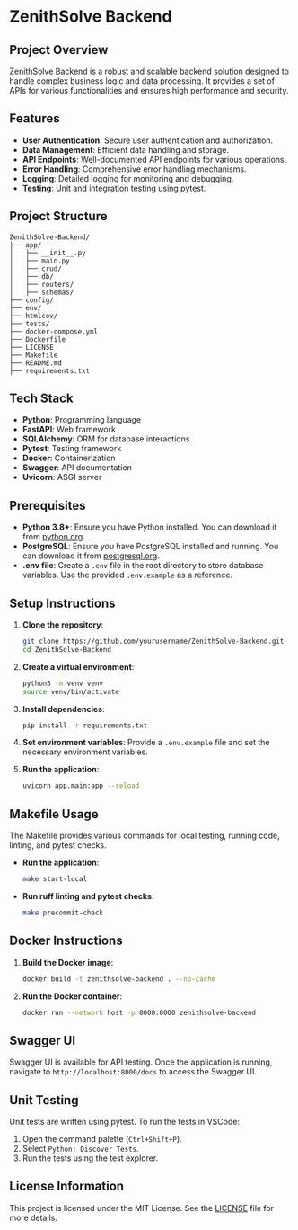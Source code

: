 # ZenithSolve Backend

## Project Overview
ZenithSolve Backend is a robust and scalable backend solution designed to handle complex business logic and data processing. It provides a set of APIs for various functionalities and ensures high performance and security.

## Features
- **User Authentication**: Secure user authentication and authorization.
- **Data Management**: Efficient data handling and storage.
- **API Endpoints**: Well-documented API endpoints for various operations.
- **Error Handling**: Comprehensive error handling mechanisms.
- **Logging**: Detailed logging for monitoring and debugging.
- **Testing**: Unit and integration testing using pytest.

## Project Structure
```
ZenithSolve-Backend/
├── app/
│   ├── __init__.py
│   ├── main.py
│   ├── crud/
│   ├── db/
│   ├── routers/
│   ├── schemas/
├── config/
├── env/
├── htmlcov/
├── tests/
├── docker-compose.yml
├── Dockerfile
├── LICENSE
├── Makefile
├── README.md
├── requirements.txt
```

## Tech Stack
- **Python**: Programming language
- **FastAPI**: Web framework
- **SQLAlchemy**: ORM for database interactions
- **Pytest**: Testing framework
- **Docker**: Containerization
- **Swagger**: API documentation
- **Uvicorn**: ASGI server

## Prerequisites
- **Python 3.8+**: Ensure you have Python installed. You can download it from [python.org](https://www.python.org/).
- **PostgreSQL**: Ensure you have PostgreSQL installed and running. You can download it from [postgresql.org](https://www.postgresql.org/).
- **.env file**: Create a `.env` file in the root directory to store database variables. Use the provided `.env.example` as a reference.

## Setup Instructions
1. **Clone the repository**:
    ```bash
    git clone https://github.com/yourusername/ZenithSolve-Backend.git
    cd ZenithSolve-Backend
    ```

2. **Create a virtual environment**:
    ```bash
    python3 -m venv venv
    source venv/bin/activate
    ```

3. **Install dependencies**:
    ```bash
    pip install -r requirements.txt
    ```

4. **Set environment variables**:
    Provide a `.env.example` file and set the necessary environment variables.

5. **Run the application**:
    ```bash
    uvicorn app.main:app --reload
    ```

## Makefile Usage
The Makefile provides various commands for local testing, running code, linting, and pytest checks.

- **Run the application**:
    ```bash
    make start-local
    ```

- **Run ruff linting and pytest checks**:
    ```bash
    make precommit-check
    ```

## Docker Instructions
1. **Build the Docker image**:
    ```bash
    docker build -t zenithsolve-backend . --no-cache
    ```

2. **Run the Docker container**:
    ```bash
    docker run --network host -p 8000:8000 zenithsolve-backend
    ```

## Swagger UI
Swagger UI is available for API testing. Once the application is running, navigate to `http://localhost:8000/docs` to access the Swagger UI.

## Unit Testing
Unit tests are written using pytest. To run the tests in VSCode:
1. Open the command palette (`Ctrl+Shift+P`).
2. Select `Python: Discover Tests`.
3. Run the tests using the test explorer.

## License Information
This project is licensed under the MIT License. See the [LICENSE](LICENSE) file for more details.
